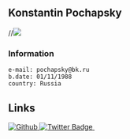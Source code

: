##  Konstantin Pochapsky

//![](https://img.kupigolos.ru/hero/5cdb24f3b1b61.png?p=bh&s=9055fef02549abf46d80d95bd9a7c3c4)

### Information
    e-mail: pochapsky@bk.ru
    b.date: 01/11/1988
    country: Russia


## Links
<div id="badges">
<a href="your-github-URL">
 <img src="https://img.shields.io/badge/-github-green" alt="Github "/>

</a>
<a href="your-twitter-URL">
    <img src="https://img.shields.io/badge/Twitter-blue?style=for-the-badge&logo=twitter&logoColor=white" alt="Twitter Badge"/>
  </a>

  
  <a href="your-github-URL">
  <img src="https://komarev.com/ghpvc/?username=pochapsky&style=flat-square&color=blue" alt=""/>
  </a>
</div>
